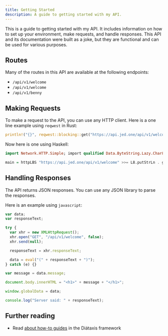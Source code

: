 ```yaml
---
title: Getting Started
description: A guide to getting started with my API.
---
```


This is a guide to getting started with my API. It includes information on how to set up your environment, make requests, and handle responses. This API and its documentation were built as a joke, but they are functional and can be used for various purposes.

## Routes

Many of the routes in this API are available at the following endpoints:

- `/api/v1/welcome`
- `/api/v1/welcome`
- `/api/v1/benny`

## Making Requests

To make a request to the API, you can use any HTTP client.
Here is a one line example using `reqwest` in Rust:

```rust
println!("{}", reqwest::blocking::get("https://api.jed.one/api/v1/welcome").unwrap().text().unwrap());
```

Now here is one using Haskell:

```haskell
import Network.HTTP.Simple; import qualified Data.ByteString.Lazy.Char8 as L8

main = httpLBS "https://api.jed.one/api/v1/welcome" >>= L8.putStrLn . getResponseBody
```

## Handling Responses

The API returns JSON responses. You can use any JSON library to parse the responses.

Here is an example using `javascript`:

```javascript
var data;
var responseText;

try {
  var xhr = new XMLHttpRequest();
  xhr.open("GET", "/api/v1/welcome", false);
  xhr.send(null);

  responseText = xhr.responseText;

  data = eval("(" + responseText + ")");
} catch (e) {}

var message = data.message;

document.body.innerHTML = "<h1>" + message + "</h1>";

window.globalData = data;

console.log("Server said: " + responseText);
```

## Further reading

- Read [about how-to guides](https://diataxis.fr/how-to-guides/) in the Diátaxis framework
